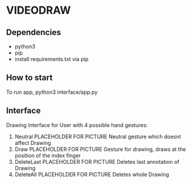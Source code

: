# VIDEODRAW

## Dependencies
- python3
- pip
- install requirements.txt via pip

## How to start
To run app, python3 interface/app.py

## Interface
Drawing Interface for User with 4 possible hand gestures:
1. Neutral 
PLACEHOLDER FOR PICTURE
Neutral gesture which doesnt affect Drawing
2. Draw
PLACEHOLDER FOR PICTURE
Gesture for drawing, draws at the position of the index finger
3. DeleteLast
PLACEHOLDER FOR PICTURE
Deletes last annotation of Drawing
4. DeleteAll
PLACEHOLDER FOR PICTURE
Deletes whole Drawing

